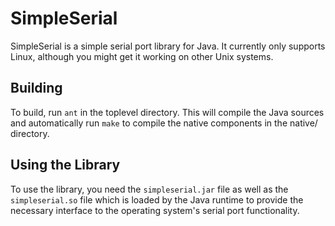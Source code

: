 # SimpleSerial

SimpleSerial is a simple serial port library for Java. It currently only supports
Linux, although you might get it working on other Unix systems.

## Building

To build, run `ant` in the toplevel directory. This will compile the Java sources
and automatically run `make` to compile the native components in the native/
directory.

## Using the Library

To use the library, you need the `simpleserial.jar` file as well as the `simpleserial.so`
file which is loaded by the Java runtime to provide the necessary interface to the
operating system's serial port functionality.

